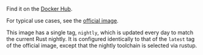Find it on the [Docker Hub](https://hub.docker.com/r/rustlang/rust/).

For typical use cases, see the [official image](https://hub.docker.com/_/rust/).

This image has a single tag, `nightly`, which is updated every day to match the
current Rust nightly. It is configured identically to that of the `latest` tag
of the official image, except that the nightly toolchain is selected via rustup.
